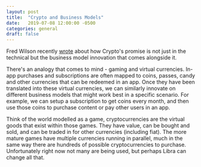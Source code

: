 ```yaml
---
layout: post
title:  "Crypto and Business Models"
date:   2019-07-08 12:00:00 -0500
categories: general
draft: false
---
```


Fred Wilson recently [wrote](https://avc.com/2019/07/business-model-innovation/) about how Crypto's promise is not just in the technical but the business model innovation that comes alongside it. 

There's an analogy that comes to mind - gaming and virtual currencies. In-app purchases and subscriptions are often mapped to coins, passes, candy and other currencies that can be redeemed in an app. Once they have been translated into these virtual currencies, we can similarly innovate on different business models that might work best in a specific scenario. For example, we can setup a subscription to get coins every month, and then use those coins to purchase content or pay other users in an app.

Think of the world modelled as a game, cryptocurrencies are the virtual goods that exist within those games. They have value, can be bought and sold, and can be traded in for other currencies (including fiat). The more mature games have multiple currencies running in parallel, much in the same way there are hundreds of possible cryptocurrencies to purchase. Unfortunately right now not many are being used, but perhaps Libra can change all that.

